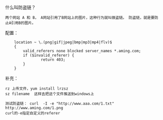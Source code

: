 什么叫防盗链？

	两个网站 A 和 B， A网站引用了B网站上的图片，这种行为就叫做盗链。 防盗链，就是要防止A引用B的图片。

配置：

```
    location ~ \.(png|gif|jpeg|bmp|mp3|mp4|flv)$
    {
        valid_referers none blocked server_names *.aming.com;
        if ($invalid_referer) {
                return 403;
        }
    }
```

补充：

	rz 上传文件，yum install lrzsz
	sz filename  这样去把这个文件推送到windows上

	测试防盗链： curl  -I -e "http://www.aaa.com/1.txt" http://www.aming.com/1.png
	curl的-e指定自定义的referer
